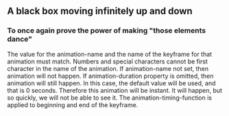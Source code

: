 ## A black box moving infinitely up and down
 
### To once again prove the power of making "those elements dance"
 
 The value for the animation-name and the name of the keyframe for that animation must match. 
 Numbers and special characters cannot be first character in the name of the animation. 
 If animation-name  not set, then animation will not happen. 
 If  animation-duration property is omitted, then animation will still happen. 
 In this case, the default value will be used, and that is 0 seconds. 
 Therefore this animation will be instant. 
 It will happen, but so quickly, we will not be able to see it. 
 The animation-timing-function is applied to beginning and end of the keyframe.